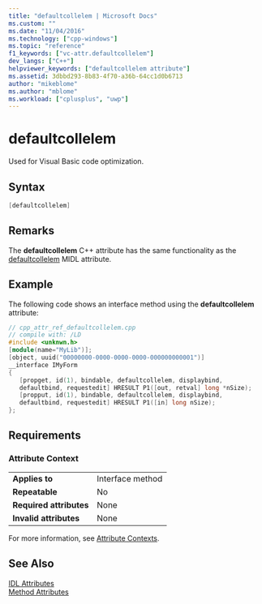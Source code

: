 ```yaml
---
title: "defaultcollelem | Microsoft Docs"
ms.custom: ""
ms.date: "11/04/2016"
ms.technology: ["cpp-windows"]
ms.topic: "reference"
f1_keywords: ["vc-attr.defaultcollelem"]
dev_langs: ["C++"]
helpviewer_keywords: ["defaultcollelem attribute"]
ms.assetid: 3dbbd293-8b83-4f70-a36b-64cc1d0b6713
author: "mikeblome"
ms.author: "mblome"
ms.workload: ["cplusplus", "uwp"]
---
```

# defaultcollelem

Used for Visual Basic code optimization.

## Syntax

```cpp
[defaultcollelem]
```

## Remarks

The **defaultcollelem** C++ attribute has the same functionality as the [defaultcollelem](/windows/desktop/Midl/defaultcollelem) MIDL attribute.

## Example

The following code shows an interface method using the **defaultcollelem** attribute:

```cpp
// cpp_attr_ref_defaultcollelem.cpp
// compile with: /LD
#include <unknwn.h>
[module(name="MyLib")];
[object, uuid("00000000-0000-0000-0000-000000000001")]
__interface IMyForm
{
   [propget, id(1), bindable, defaultcollelem, displaybind,
   defaultbind, requestedit] HRESULT P1([out, retval] long *nSize);
   [propput, id(1), bindable, defaultcollelem, displaybind,
   defaultbind, requestedit] HRESULT P1([in] long nSize);
};
```

## Requirements

### Attribute Context

|||
|-|-|
|**Applies to**|Interface method|
|**Repeatable**|No|
|**Required attributes**|None|
|**Invalid attributes**|None|

For more information, see [Attribute Contexts](../windows/attribute-contexts.md).

## See Also

[IDL Attributes](../windows/idl-attributes.md)  
[Method Attributes](../windows/method-attributes.md)  
